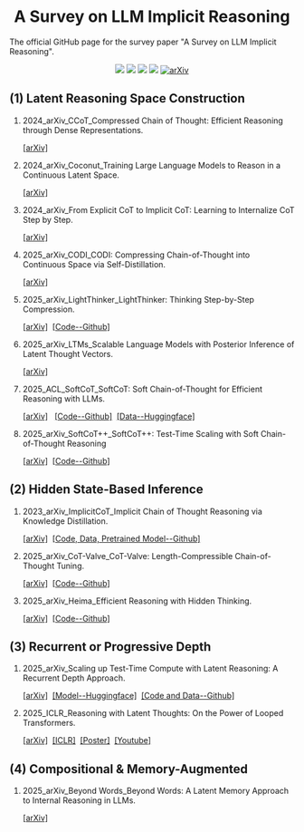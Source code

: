 <div align="center">
    <h1><b>A Survey on LLM Implicit Reasoning</b></h1>
</div>

The official GitHub page for the survey paper "A Survey on LLM Implicit Reasoning".


<div align="center">

![](https://img.shields.io/github/stars/jindongli-Ai/LLM-Implicit-Reasoning-Survey?color=yellow)
![](https://img.shields.io/github/forks/jindongli-Ai/LLM-Implicit-Reasoning-Survey?color=lightblue)
![](https://img.shields.io/github/last-commit/jindongli-Ai/LLM-Implicit-Reasoning-Survey?color=green)
![](https://img.shields.io/badge/PRs-Welcome-blue)
<a href="https://arxiv.org/" target="_blank"><img src="https://img.shields.io/badge/arXiv-xxxx.xxxxx-009688.svg" alt="arXiv"></a>

</div>





## (1) Latent Reasoning Space Construction

1. 2024_arXiv_CCoT_Compressed Chain of Thought: Efficient Reasoning through Dense Representations.

   [[arXiv]](https://arxiv.org/abs/2412.13171)
   
2. 2024_arXiv_Coconut_Training Large Language Models to Reason in a Continuous Latent Space.

   [[arXiv]](https://arxiv.org/abs/2412.06769)
   
3. 2024_arXiv_From Explicit CoT to Implicit CoT: Learning to Internalize CoT Step by Step.

   [[arXiv]](https://arxiv.org/abs/2405.14838)
   
4. 2025_arXiv_CODI_CODI: Compressing Chain-of-Thought into Continuous Space via Self-Distillation.

   [[arXiv]](https://arxiv.org/abs/2502.21074)
   
5. 2025_arXiv_LightThinker_LightThinker: Thinking Step-by-Step Compression.

   [[arXiv]](https://arxiv.org/abs/2502.15589)&nbsp;
   [[Code--Github]](https://github.com/zjunlp/LightThinker)
    
6. 2025_arXiv_LTMs_Scalable Language Models with Posterior Inference of Latent Thought Vectors.

   [[arXiv]](https://arxiv.org/abs/2502.01567)

7. 2025_ACL_SoftCoT_SoftCoT: Soft Chain-of-Thought for Efficient Reasoning with LLMs.
    
   [[arXiv]](https://arxiv.org/abs/2502.12134) &nbsp;
   [[Code--Github]](https://github.com/xuyige/SoftCoT)&nbsp;
   [[Data--Huggingface]](https://huggingface.co/datasets/xuyige/ASDiv-Aug)

8. 2025_arXiv_SoftCoT++_SoftCoT++: Test-Time Scaling with Soft Chain-of-Thought Reasoning

   [[arXiv]](https://arxiv.org/abs/2505.11484)&nbsp;
   [[Code--Github]](https://github.com/xuyige/SoftCoT)



## (2) Hidden State-Based Inference

1. 2023_arXiv_ImplicitCoT_Implicit Chain of Thought Reasoning via Knowledge Distillation.

   [[arXiv]](https://arxiv.org/abs/2311.01460)&nbsp;
   [[Code, Data, Pretrained Model--Github]](https://github.com/da03/implicit_chain_of_thought/)
   
2. 2025_arXiv_CoT-Valve_CoT-Valve: Length-Compressible Chain-of-Thought Tuning.

   [[arXiv]](https://arxiv.org/abs/2502.09601)&nbsp;
   [[Code--Github]](https://github.com/horseee/CoT-Valve)
   
3. 2025_arXiv_Heima_Efficient Reasoning with Hidden Thinking.

   [[arXiv]](https://arxiv.org/abs/2501.19201)&nbsp;
   [[Code--Github]](https://github.com/shawnricecake/Heima)
 



## (3) Recurrent or Progressive Depth

1. 2025_arXiv_Scaling up Test-Time Compute with Latent Reasoning: A Recurrent Depth Approach.
   
   [[arXiv]](https://arxiv.org/abs/2502.05171)&nbsp;
   [[Model--Huggingface]](https://huggingface.co/tomg-group-umd/huginn-0125)&nbsp;
   [[Code and Data--Github]](https://github.com/seal-rg/recurrent-pretraining)
   
2. 2025_ICLR_Reasoning with Latent Thoughts: On the Power of Looped Transformers.
   
   [[arXiv]](https://arxiv.org/abs/2502.17416)&nbsp;
   [[ICLR]](https://iclr.cc/virtual/2025/poster/28971)&nbsp;
   [[Poster]](https://iclr.cc/media/iclr-2025/Slides/28971.pdf)&nbsp;
   [[Youtube]](https://www.youtube.com/watch?v=S22Bs07HD0k)



## (4) Compositional & Memory-Augmented

1. 2025_arXiv_Beyond Words_Beyond Words: A Latent Memory Approach to Internal Reasoning in LLMs.

   [[arXiv]](https://arxiv.org/abs/2502.21030)


